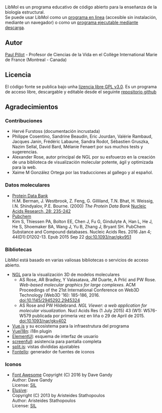 LibMol es un programa educativo de código abierto para la enseñanza de la biología estructural.  
Se puede usar LibMol como un [programa en linea](https://libmol.org) (accesible sin instalación, mediante un navegador) o como un [programa ejecutable mediante descarga](https://libmol.org/downloads).

## Autor
[Paul Pillot](mailto:paul.pillot@libmol.org) - Profesor de Ciencias de la Vida en el Collège International Marie de France (Montreal - Canada)


## Licencia
El código fonte se publica bajo unha [lizencia libre GPL v3.0](https://www.gnu.org/licenses/gpl.html). Es un programa de acceso libre, descargable y editable desde el seguinte [repositorio github](https://github.com/ppillot/libmol)

## Agradecimientos
### Contribuciones
- Hervé Furstoss (documentación incrustada)
- Philippe Cosentino, Sandrine Beaudin, Eric Jourdan, Valérie Rambaud, Jacques Janin, Frédéric Labaune, Sandra Rodot, Sébastien Gruszka, Nazim Sellal, David Bard, Mélanie Fenaert por sus muchos tests y sugerencias.
- Alexander Rose, autor principal de NGL por su esfouerzo en la creación de una biblioteca de visualización molecular potente, ágil y optimizada para la web.
- Xaime M González Ortega por las traducciones al gallego y al español.

### Datos moleculares
- [Protein Data Bank](https://www.rcsb.org)  
H.M. Berman, J. Westbrook, Z. Feng, G. Gilliland, T.N. Bhat, H. Weissig, I.N. Shindyalov, P.E. Bourne.
(2000) _The Protein Data Bank_ [Nucleic Acids Research, 28: 235-242](https://www.ncbi.nlm.nih.gov/pmc/articles/PMC102472/)
- [Pubchem](https://pubchem.ncbi.nlm.nih.gov/)  
Kim S, Thiessen PA, Bolton EE, Chen J, Fu G, Gindulyte A, Han L, He J, He S, Shoemaker BA, Wang J, Yu B, Zhang J, Bryant SH. PubChem Substance and Compound databases. Nucleic Acids Res. 2016 Jan 4; 44(D1):D1202-13. Epub 2015 Sep 22 [doi:10.1093/nar/gkv951](http://dx.doi.org/10.1093/nar/gkv951)

### Bibliotecas
LibMol está basado en varias valiosas bibliotecas o servicios de acceso abierto.
- [NGL](https://github.com/arose/ngl) para la visualización 3D de modelos moleculares
  - AS Rose, AR Bradley, Y Valasatava, JM Duarte, A Prlić and PW Rose. _Web-based molecular graphics for large complexes._ ACM Proceedings of the 21st International Conference on Web3D Technology (Web3D '16): 185-186, 2016. [doi:10.1145/2945292.2945324](http://dx.doi.org/10.1145/2945292.2945324)
  - AS Rose and PW Hildebrand. _NGL Viewer: a web application for molecular visualization._ Nucl Acids Res (1 July 2015) 43 (W1): W576-W579 publicada por primeria vez en liña o 29 de April de 2015. [doi:10.1093/nar/gkv402](https://doi.org/10.1093/nar/gkv402)
- [Vue.js](https://vuejs.org/) y su ecosistema para la infraestrutura del programa
- [Vuei18n](https://github.com/kazupon/vue-i18n): i18n plugin
- [ElementUI](http://element.eleme.io/#/en-US): esquema de interfaz de usuario
- [screenfull](https://www.npmjs.com/package/screenfull): asistencia para pantalla completa
- [split.js](https://nathancahill.github.io/Split.js/): vistas divididas ajustables
- [Fontello](http://fontello.com): generador de fuentes de iconos  

### Iconos 
- [Font Awesome](http://fortawesome.github.com/Font-Awesome/)
   Copyright (C) 2016 by Dave Gandy  
   Author:    Dave Gandy  
   License:   [SIL](http://scripts.sil.org/OFL)  
- [Elusive](http://aristeides.com/):  
   Copyright (C) 2013 by Aristeides Stathopoulos  
   Author:    Aristeides Stathopoulos  
   License:   [SIL](http://scripts.sil.org/OFL) 
